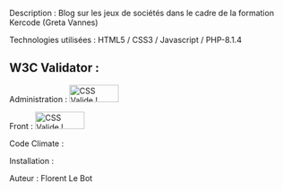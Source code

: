 Description : Blog sur les jeux de sociétés dans le cadre de la
formation Kercode (Greta Vannes)

Technologies utilisées : HTML5 / CSS3 / Javascript / PHP-8.1.4

<h2>W3C Validator : </h2>

<p>Administration : 
<a href="http://jigsaw.w3.org/css-validator/check/referer">
<img style="border:0;width:88px;height:31px"
            src="http://jigsaw.w3.org/css-validator/images/vcss"
            alt="CSS Valide !" />
</a>

</p>

<p>Front :
    <a href="http://jigsaw.w3.org/css-validator/check/referer">
        <img style="border:0;width:88px;height:31px"
            src="http://jigsaw.w3.org/css-validator/images/vcss"
            alt="CSS Valide !" />
    </a>
</p>

Code Climate :

Installation :

Auteur : Florent Le Bot
